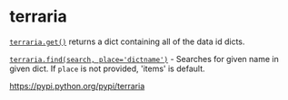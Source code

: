 terraria
========

[`terraria.get()`](https://github.com/blha303/terraria/blob/master/terraria/__init__.py#L12) returns a dict
containing all of the data id dicts.

[`terraria.find(search, place='dictname')`](https://github.com/blha303/terraria/blob/master/terraria/__init__.py#L16) - Searches for given name in given dict. If `place` is not provided, 'items' is default.

https://pypi.python.org/pypi/terraria
